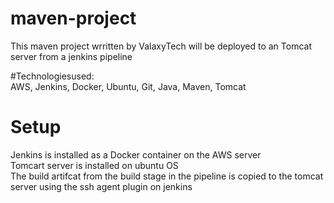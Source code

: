 # maven-project

This maven project wrritten by ValaxyTech will be deployed to an Tomcat server from a jenkins pipeline

#Technologiesused:
<br>
AWS, Jenkins, Docker, Ubuntu, Git, Java, Maven, Tomcat
 
# Setup
Jenkins is installed as a Docker container on the AWS server
<br>
Tomcart server is installed on ubuntu OS
<br>
The build artifcat from the build stage in the pipeline is copied to the tomcat server using the ssh agent plugin on jenkins
